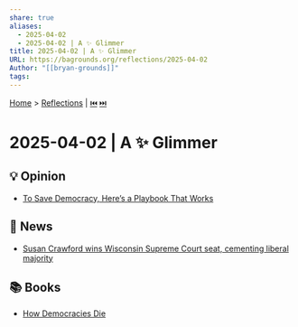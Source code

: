 ```yaml
---
share: true
aliases:
  - 2025-04-02
  - 2025-04-02 | A ✨ Glimmer
title: 2025-04-02 | A ✨ Glimmer
URL: https://bagrounds.org/reflections/2025-04-02
Author: "[[bryan-grounds]]"
tags: 
---
```

[Home](../index.md) > [Reflections](./index.md) | [⏮️](./2025-04-01.md) [⏭️](./2025-04-03.md)  
# 2025-04-02 | A ✨ Glimmer  
  
## 💡 Opinion  
- [To Save Democracy, Here’s a Playbook That Works](../videos/to-save-democracy-heres-a-playbook-that-works.md)  
  
## 📰 News  
- [Susan Crawford wins Wisconsin Supreme Court seat, cementing liberal majority](../videos/susan-crawford-wins-wisconsin-supreme-court-seat-cementing-liberal-majority.md)  
  
## 📚 Books  
- [How Democracies Die](../books/how-democracies-die.md)  
